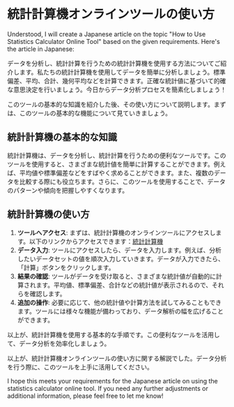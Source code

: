 統計計算機オンラインツールの使い方
=================

Understood, I will create a Japanese article on the topic "How to Use Statistics Calculator Online Tool" based on the given requirements. Here's the article in Japanese:

データを分析し、統計計算を行うための統計計算機を使用する方法についてご紹介します。私たちの統計計算機を使用してデータを簡単に分析しましょう。標準偏差、平均、合計、幾何平均などを計算できます。正確な統計値に基づいて的確な意思決定を行いましょう。今日からデータ分析プロセスを簡素化しましょう！

このツールの基本的な知識を紹介した後、その使い方について説明します。まずは、このツールの基本的な機能について見ていきましょう。

 統計計算機の基本的な知識
-------------

統計計算機は、データを分析し、統計計算を行うための便利なツールです。このツールを使用すると、さまざまな統計値を簡単に計算することができます。例えば、平均値や標準偏差などをすばやく求めることができます。また、複数のデータを比較する際にも役立ちます。さらに、このツールを使用することで、データのパターンや傾向を把握しやすくなります。

 統計計算機の使い方
----------

1. **ツールへアクセス**: まずは、統計計算機のオンラインツールにアクセスします。以下のリンクからアクセスできます：[統計計算機](https://www.onlinecalculatorsfree.com/ja/math/statistic-calculator.html)
2. **データ入力**: ツールにアクセスしたら、データを入力します。例えば、分析したいデータセットの値を順次入力していきます。データが入力できたら、「計算」ボタンをクリックします。
3. **結果の確認**: ツールがデータを受け取ると、さまざまな統計値が自動的に計算されます。平均値、標準偏差、合計などの統計値が表示されるので、それらを確認します。
4. **追加の操作**: 必要に応じて、他の統計値や計算方法を試してみることもできます。ツールには様々な機能が備わっており、データ解析の幅を広げることができます。

以上が、統計計算機を使用する基本的な手順です。この便利なツールを活用して、データ分析を効率化しましょう。

以上が、統計計算機オンラインツールの使い方に関する解説でした。データ分析を行う際に、このツールを上手に活用してください。

I hope this meets your requirements for the Japanese article on using the statistics calculator online tool. If you need any further adjustments or additional information, please feel free to let me know!